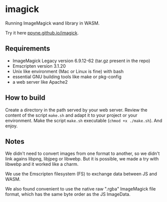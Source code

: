 # imagick

Running ImageMagick wand library in WASM.

Try it here [ppyne.github.io/imagick](https://ppyne.github.io/imagick/).

## Requirements

- ImageMagick Legacy version 6.9.12-62 (tar.gz present in the repo)
- Emscripten version 3.1.20
- Unix like environment (Mac or Linux is fine) with bash
- essential GNU building tools like make or pkg-config
- a web server like Apache2

## How to build

Create a directory in the path served by your web server.
Review the content of the script `make.sh` and adapt it to your project or your environment.
Make the script `make.sh` executable (`chmod +x ./make.sh`).
And enjoy.

## Notes

We didn't need to convert images from one format to another, so we didn't link agains libpng, libjpeg or libwebp. But it is possible, we made a try with libwebp and it worked like a charm.

We use the Emscripten filesystem (FS) to exchange data between JS and WASM.

We also found convenient to use the native raw ".rgba" ImageMagick file format, which has the same byte order as the JS ImageData.

